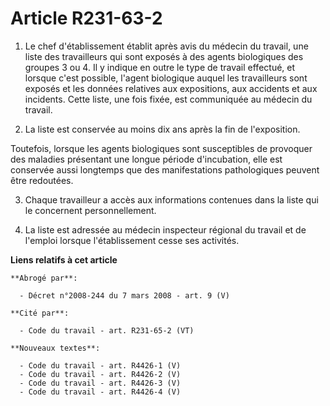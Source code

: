 # Article R231-63-2

1. Le chef d'établissement établit après avis du médecin du travail, une liste des travailleurs qui sont exposés à des agents
biologiques des groupes 3 ou 4. Il y indique en outre le type de travail effectué, et lorsque c'est possible, l'agent
biologique auquel les travailleurs sont exposés et les données relatives aux expositions, aux accidents et aux incidents.
Cette liste, une fois fixée, est communiquée au médecin du travail.

2. La liste est conservée au moins dix ans après la fin de l'exposition.

Toutefois, lorsque les agents biologiques sont susceptibles de provoquer des maladies présentant une longue période
d'incubation, elle est conservée aussi longtemps que des manifestations pathologiques peuvent être redoutées.

3. Chaque travailleur a accès aux informations contenues dans la liste qui le concernent personnellement.

4. La liste est adressée au médecin inspecteur régional du travail et de l'emploi lorsque l'établissement cesse ses
activités.

**Liens relatifs à cet article**

	**Abrogé par**:

	  - Décret n°2008-244 du 7 mars 2008 - art. 9 (V)

	**Cité par**:

	  - Code du travail - art. R231-65-2 (VT)

	**Nouveaux textes**:

	  - Code du travail - art. R4426-1 (V)
	  - Code du travail - art. R4426-2 (V)
	  - Code du travail - art. R4426-3 (V)
	  - Code du travail - art. R4426-4 (V)
